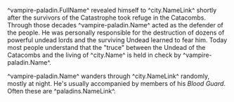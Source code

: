 ^vampire-paladin.FullName^ revealed himself to ^city.NameLink^ shortly after the survivors of the Catastrophe took refuge in the Catacombs. Through those decades ^vampire-paladin.Name^ acted as the defender of the people. He was personally responsible for the destruction of dozens of powerful undead lords and the surviving Undead learned to fear him. Today most people understand that the "truce" between the Undead of the Catacombs and the living of ^city.Name^ is held in check by ^vampire-paladin.Name^.

^vampire-paladin.Name^ wanders through ^city.NameLink^ randomly, mostly at night. He's usually accompanied by members of his *Blood Guard*. Often these are ^paladins.NameLink^.